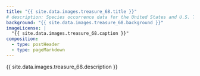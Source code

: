 ```yaml
---
title: "{{ site.data.images.treasure_68.title }}"
# description: Species occurrence data for the United States and U.S. Territories.
background: "{{ site.data.images.treasure_68.background }}"
imageLicense: |
  "{{ site.data.images.treasure_68.caption }}"
composition:
  - type: postHeader
  - type: pageMarkdown
---
```


{{ site.data.images.treasure_68.description }}